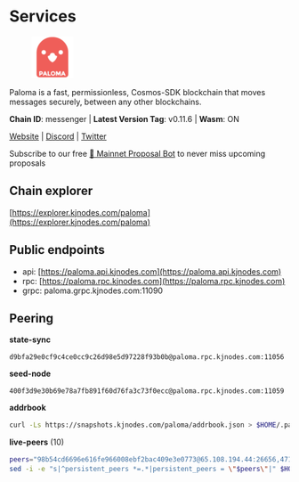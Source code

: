 # Services

<figure><img src="https://raw.githubusercontent.com/kj89/cosmos-images/main/logos/paloma.png" alt=""><figcaption></figcaption></figure>

Paloma is a fast, permissionless, Cosmos-SDK blockchain that  moves messages securely, between any other blockchains.

**Chain ID**: messenger | **Latest Version Tag**: v0.11.6 | **Wasm**: ON

[Website](https://www.palomachain.com) | [Discord](https://discord.gg/tKVFpfdSw4) | [Twitter](https://twitter.com/paloma_chain)



Subscribe to our free [🤖 Mainnet Proposal Bot](https://t.me/kjnodes_proposal_bot) to never miss upcoming proposals


## Chain explorer
[https://explorer.kjnodes.com/paloma](https://explorer.kjnodes.com/paloma)

## Public endpoints

* api: [https://paloma.api.kjnodes.com](https://paloma.api.kjnodes.com)
* rpc: [https://paloma.rpc.kjnodes.com](https://paloma.rpc.kjnodes.com)
* grpc: paloma.grpc.kjnodes.com:11090

## Peering

**state-sync**

```text
d9bfa29e0cf9c4ce0cc9c26d98e5d97228f93b0b@paloma.rpc.kjnodes.com:11056
```

**seed-node**

```text
400f3d9e30b69e78a7fb891f60d76fa3c73f0ecc@paloma.rpc.kjnodes.com:11059
```

**addrbook**
```bash
curl -Ls https://snapshots.kjnodes.com/paloma/addrbook.json > $HOME/.paloma/config/addrbook.json
```

**live-peers** (10)
```bash
peers="98b54cd6696e616fe966008ebf2bac409e3e0773@65.108.194.44:26656,471a09da6fafb67bff3aa1f01e00fd1830e53262@136.243.94.138:26656,e833844c00b8ce60ce6826f170becfa18e6172c2@46.4.27.59:26656,b3ba407aef9e18e16e8e9a3b523a1b026dabeab3@84.46.248.174:26656,16f0d09580054101394ea08bbb48b1ad5bb91a27@95.214.52.144:10656,cb8a1e9e12ac06dbd565311137f6c93d66fd96f8@104.167.221.18:26656,8ed8cddfac504d986a2c6545def0e57b2c6aa5db@65.109.106.172:38656,60066422d3b70fbf7571012b267dc2cccd9603d5@149.102.156.223:26656,87b4221770495e66e772a53bbea92a15aff288c2@144.126.158.0:26656,d9bfa29e0cf9c4ce0cc9c26d98e5d97228f93b0b@65.109.88.38:11056"
sed -i -e "s|^persistent_peers *=.*|persistent_peers = \"$peers\"|" $HOME/.paloma/config/config.toml
```
